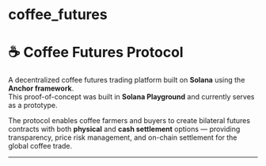 # coffee_futures

# ☕ Coffee Futures Protocol

A decentralized coffee futures trading platform built on **Solana** using the **Anchor framework**.  
This proof-of-concept was built in **Solana Playground** and currently serves as a prototype.  

The protocol enables coffee farmers and buyers to create bilateral futures contracts with both **physical** and **cash settlement** options — providing transparency, price risk management, and on-chain settlement for the global coffee trade.

---
